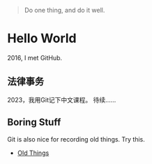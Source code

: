 > Do one thing, and do it well.

# Hello World

2016, I met GitHub.


## 法律事务

2023，我用Git记下中文课程。
待续……


## Boring Stuff

Git is also nice for recording old things. Try this.

- [Old Things](old/README.md)
